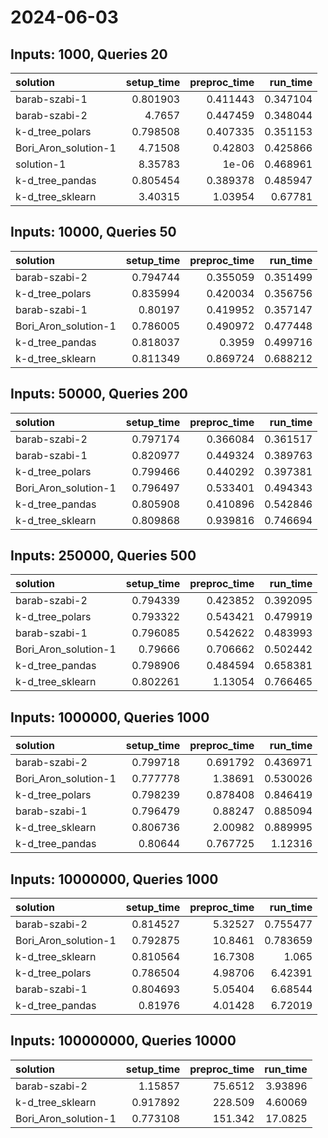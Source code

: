 # 2024-06-03

## Inputs: 1000, Queries 20

| solution             |   setup_time |   preproc_time |   run_time |
|:---------------------|-------------:|---------------:|-----------:|
| barab-szabi-1        |     0.801903 |       0.411443 |   0.347104 |
| barab-szabi-2        |     4.7657   |       0.447459 |   0.348044 |
| k-d_tree_polars      |     0.798508 |       0.407335 |   0.351153 |
| Bori_Aron_solution-1 |     4.71508  |       0.42803  |   0.425866 |
| solution-1           |     8.35783  |       1e-06    |   0.468961 |
| k-d_tree_pandas      |     0.805454 |       0.389378 |   0.485947 |
| k-d_tree_sklearn     |     3.40315  |       1.03954  |   0.67781  |

## Inputs: 10000, Queries 50

| solution             |   setup_time |   preproc_time |   run_time |
|:---------------------|-------------:|---------------:|-----------:|
| barab-szabi-2        |     0.794744 |       0.355059 |   0.351499 |
| k-d_tree_polars      |     0.835994 |       0.420034 |   0.356756 |
| barab-szabi-1        |     0.80197  |       0.419952 |   0.357147 |
| Bori_Aron_solution-1 |     0.786005 |       0.490972 |   0.477448 |
| k-d_tree_pandas      |     0.818037 |       0.3959   |   0.499716 |
| k-d_tree_sklearn     |     0.811349 |       0.869724 |   0.688212 |

## Inputs: 50000, Queries 200

| solution             |   setup_time |   preproc_time |   run_time |
|:---------------------|-------------:|---------------:|-----------:|
| barab-szabi-2        |     0.797174 |       0.366084 |   0.361517 |
| barab-szabi-1        |     0.820977 |       0.449324 |   0.389763 |
| k-d_tree_polars      |     0.799466 |       0.440292 |   0.397381 |
| Bori_Aron_solution-1 |     0.796497 |       0.533401 |   0.494343 |
| k-d_tree_pandas      |     0.805908 |       0.410896 |   0.542846 |
| k-d_tree_sklearn     |     0.809868 |       0.939816 |   0.746694 |

## Inputs: 250000, Queries 500

| solution             |   setup_time |   preproc_time |   run_time |
|:---------------------|-------------:|---------------:|-----------:|
| barab-szabi-2        |     0.794339 |       0.423852 |   0.392095 |
| k-d_tree_polars      |     0.793322 |       0.543421 |   0.479919 |
| barab-szabi-1        |     0.796085 |       0.542622 |   0.483993 |
| Bori_Aron_solution-1 |     0.79666  |       0.706662 |   0.502442 |
| k-d_tree_pandas      |     0.798906 |       0.484594 |   0.658381 |
| k-d_tree_sklearn     |     0.802261 |       1.13054  |   0.766465 |

## Inputs: 1000000, Queries 1000

| solution             |   setup_time |   preproc_time |   run_time |
|:---------------------|-------------:|---------------:|-----------:|
| barab-szabi-2        |     0.799718 |       0.691792 |   0.436971 |
| Bori_Aron_solution-1 |     0.777778 |       1.38691  |   0.530026 |
| k-d_tree_polars      |     0.798239 |       0.878408 |   0.846419 |
| barab-szabi-1        |     0.796479 |       0.88247  |   0.885094 |
| k-d_tree_sklearn     |     0.806736 |       2.00982  |   0.889995 |
| k-d_tree_pandas      |     0.80644  |       0.767725 |   1.12316  |

## Inputs: 10000000, Queries 1000

| solution             |   setup_time |   preproc_time |   run_time |
|:---------------------|-------------:|---------------:|-----------:|
| barab-szabi-2        |     0.814527 |        5.32527 |   0.755477 |
| Bori_Aron_solution-1 |     0.792875 |       10.8461  |   0.783659 |
| k-d_tree_sklearn     |     0.810564 |       16.7308  |   1.065    |
| k-d_tree_polars      |     0.786504 |        4.98706 |   6.42391  |
| barab-szabi-1        |     0.804693 |        5.05404 |   6.68544  |
| k-d_tree_pandas      |     0.81976  |        4.01428 |   6.72019  |

## Inputs: 100000000, Queries 10000

| solution             |   setup_time |   preproc_time |   run_time |
|:---------------------|-------------:|---------------:|-----------:|
| barab-szabi-2        |     1.15857  |        75.6512 |    3.93896 |
| k-d_tree_sklearn     |     0.917892 |       228.509  |    4.60069 |
| Bori_Aron_solution-1 |     0.773108 |       151.342  |   17.0825  |